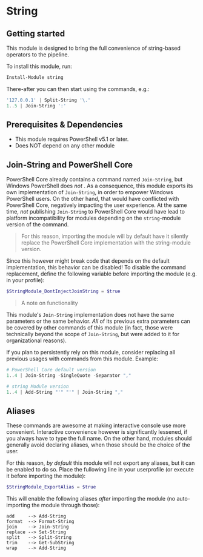 ﻿# String

## Getting started

This module is designed to bring the full convenience of string-based operators to the pipeline.

To install this module, run:

```powershell
Install-Module string
```

There-after you can then start using the commands, e.g.:

```powershell
'127.0.0.1' | Split-String '\.'
1..5 | Join-String ':'
```

## Prerequisites & Dependencies

- This module requires PowerShell v5.1 or later.
- Does NOT depend on any other module

## Join-String and PowerShell Core

PowerShell Core already contains a command named `Join-String`, but Windows PowerShell does _not_ .
As a consequence, this module exports its own implementation of `Join-String`, in order to empower Windows PowerShell users.
On the other hand, that would have conflicted with PowerShell Core, negatively impacting the user experience.
At the same time, _not_ publishing `Join-String` to PowerShell Core would have lead to platform incompatibility for modules depending on the `string`-module version of the command.

> For this reason, importing the module will by default have it silently replace the PowerShell Core implementation with the string-module version.

Since this however might break code that depends on the default implementation, this behavior can be disabled!
To disable the command replacement, define the following variable before importing the module (e.g. in your profile):

```powershell
$StringModule_DontInjectJoinString = $true
```

> A note on functionality

This module's `Join-String` implementation does not have the same parameters or the same behavior.
_All_ of its previous extra parameters can be covered by other commands of this module (in fact, those were technically beyond the scope of `Join-String`, but were added to it for organizational reasons).

If you plan to persistently rely on this module, consider replacing all previous usages with commands from this module.
Example:

```powershell
# PowerShell Core default version
1..4 | Join-String -SingleQuote -Separator ","

# string Module version
1..4 | Add-String "'" "'" | Join-String ","
```

## Aliases

These commands are awesome at making interactive console use more convenient.
Interactive convenience however is significantly lessened, if you always have to type the full name.
On the other hand, modules should generally avoid declaring aliases, when those should be the choice of the user.

For this reason, _by default_ this module will not export any aliases, but it can be enabled to do so.
Place the fullowing line in your userprofile (or execute it before importing the module):

```powershell
$StringModule_ExportAlias = $true
```

This will enable the following aliases _after_ importing the module (no auto-importing the module through those):

```text
add     --> Add-String
format  --> Format-String
join    --> Join-String
replace --> Set-String
split   --> Split-String
trim    --> Get-SubString
wrap    --> Add-String
```
